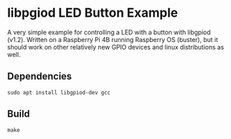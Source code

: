 # libpgiod LED Button Example

A very simple example for controlling a LED with a button with libgpiod (v1.2). 
Written on a Raspberry Pi 4B running Raspberry OS (buster), but it should work on other relatively new GPIO devices and linux distributions as well.

## Dependencies 
```
sudo apt install libgpiod-dev gcc
```

## Build
```
make
```

